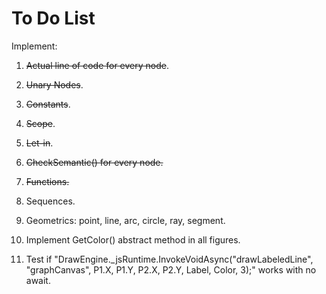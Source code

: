 # To Do List

Implement:

1. ~~Actual line of code for every node~~.

2. ~~Unary Nodes~~.

3. ~~Constants~~.

4. ~~Scope~~.

5. ~~Let-in~~.

6. ~~CheckSemantic() for every node.~~

7. ~~Functions.~~

8. Sequences.

9. Geometrics: point, line, arc, circle, ray, segment.

10. Implement GetColor() abstract method in all figures.

11. Test if "DrawEngine._jsRuntime.InvokeVoidAsync("drawLabeledLine", "graphCanvas", P1.X, P1.Y, P2.X, P2.Y, Label, Color, 3);" works 
with no await.